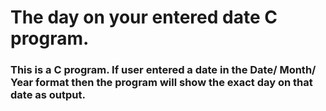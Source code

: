 # The day on your entered date C program.
 <h3>This is a C program.
 If user entered a date in the Date/ Month/ Year format then the program will show the exact day on that date as output.</h3>

